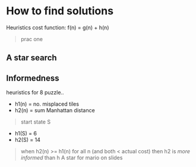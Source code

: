 How to find solutions
===========================

Heuristics cost function: f(n) = g(n) + h(n)

> prac one

A star search
-------------

Informedness
------------
heuristics for 8 puzzle..
* h1(n) = no. misplaced tiles
* h2(n) = sum Manhattan distance
> start state S
* h1(S) = 6
* h2(S) = 14
> when h2(n) >= h1(n) for all n (and both < actual cost) then h2 is *more informed* than h
A star for mario on slides

